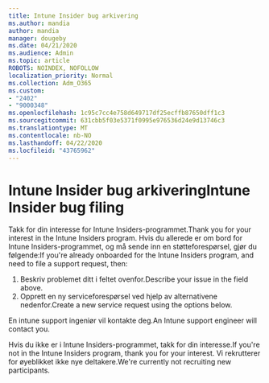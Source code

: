 ```yaml
---
title: Intune Insider bug arkivering
ms.author: mandia
author: mandia
manager: dougeby
ms.date: 04/21/2020
ms.audience: Admin
ms.topic: article
ROBOTS: NOINDEX, NOFOLLOW
localization_priority: Normal
ms.collection: Adm_O365
ms.custom:
- "2402"
- "9000348"
ms.openlocfilehash: 1c95c7cc4e758d649717df25ecffb87650dff1c3
ms.sourcegitcommit: 631cbb5f03e5371f0995e976536d24e9d13746c3
ms.translationtype: MT
ms.contentlocale: nb-NO
ms.lasthandoff: 04/22/2020
ms.locfileid: "43765962"
---
```

# <a name="intune-insider-bug-filing"></a><span data-ttu-id="7ede4-102">Intune Insider bug arkivering</span><span class="sxs-lookup"><span data-stu-id="7ede4-102">Intune Insider bug filing</span></span>

<span data-ttu-id="7ede4-103">Takk for din interesse for Intune Insiders-programmet.</span><span class="sxs-lookup"><span data-stu-id="7ede4-103">Thank you for your interest in the Intune Insiders program.</span></span> <span data-ttu-id="7ede4-104">Hvis du allerede er om bord for Intune Insiders-programmet, og må sende inn en støtteforespørsel, gjør du følgende:</span><span class="sxs-lookup"><span data-stu-id="7ede4-104">If you're already onboarded for the Intune Insiders program, and need to file a support request, then:</span></span>

1. <span data-ttu-id="7ede4-105">Beskriv problemet ditt i feltet ovenfor.</span><span class="sxs-lookup"><span data-stu-id="7ede4-105">Describe your issue in the field above.</span></span>
2. <span data-ttu-id="7ede4-106">Opprett en ny serviceforespørsel ved hjelp av alternativene nedenfor.</span><span class="sxs-lookup"><span data-stu-id="7ede4-106">Create a new service request using the options below.</span></span>

<span data-ttu-id="7ede4-107">En intune support ingeniør vil kontakte deg.</span><span class="sxs-lookup"><span data-stu-id="7ede4-107">An Intune support engineer will contact you.</span></span>

<span data-ttu-id="7ede4-108">Hvis du ikke er i Intune Insiders-programmet, takk for din interesse.</span><span class="sxs-lookup"><span data-stu-id="7ede4-108">If you're not in the Intune Insiders program, thank you for your interest.</span></span> <span data-ttu-id="7ede4-109">Vi rekrutterer for øyeblikket ikke nye deltakere.</span><span class="sxs-lookup"><span data-stu-id="7ede4-109">We're currently not recruiting new participants.</span></span>
